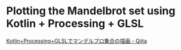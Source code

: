 # Plotting the Mandelbrot set using Kotlin + Processing + GLSL

[Kotlin+Processing+GLSLでマンデルブロ集合の描画 - Qiita](http://qiita.com/Ark/items/2564a565e077a4410c9e)

